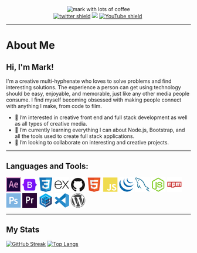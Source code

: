 <div id="header" align="center">
  <img src="https://user-images.githubusercontent.com/112417090/196089857-bc426d38-c4cf-44c5-9264-d2d334ef75b1.jpg" alt="mark with lots of coffee" width="100"/>

<div id="badges">
  <a href="https://twitter.com/markgardneratx"><img src="https://img.shields.io/twitter/url?url=https%3A%2F%2Ftwitter.com%2Fmarkgardneratx" alt="twitter shield"></a>
 <a href="https://www.linkedin.com/in/mark-gardner-2b214817/"><img src="https://img.shields.io/badge/LinkedIn-blue?logo=linkedin&logoColor=white&style=flat"></a>
  <a href="https://youtube.com/theweirdlings"><img src="https://img.shields.io/youtube/channel/subscribers/UCV_j3wMR3-bRQeihg8n7oNQ" alt="YouTube shield"></a>
 <img src="https://komarev.com/ghpvc/MarkGATX&color=blueviolet" alt="">
  </div>
  </div>
  
  ---
<h1>About Me</h1>

<h2>Hi, I'm Mark!</h2>

I'm a creative multi-hyphenate who loves to solve problems and find interesting solutions. The experience a person can get using technology should be easy, enjoyable, and memorable, just like any other media people consume. I find myself becoming obsessed with making people connect with anything I make, from code to film.

- 👀 I’m interested in creative front end and full stack development as well as all types of creative media.
- 🌱 I’m currently learning everything I can about Node.js, Bootstrap, and all the tools used to create full stack applications.
- 💞️ I’m looking to collaborate on interesting and creative projects.

---

<h2>Languages and Tools:</h2>
<div id='tools'>
    <img src="https://github.com/devicons/devicon/blob/master/icons/aftereffects/aftereffects-original.svg" width="40" height="40" alt="After Effects">
   <img src="https://github.com/devicons/devicon/blob/master/icons/bootstrap/bootstrap-original.svg" width="40" height="40" alt="Bootstrap">
   <img src="https://github.com/devicons/devicon/blob/master/icons/css3/css3-original.svg" width="40" height="40" alt="CSS3">
  <img src="https://github.com/devicons/devicon/blob/master/icons/express/express-original.svg" width="40" height="40" alt="CSS3">
   <img src="https://github.com/devicons/devicon/blob/master/icons/github/github-original.svg" width="40" height="40" alt="GitHub">
   <img src="https://github.com/devicons/devicon/blob/master/icons/html5/html5-original.svg" width="40" height="40" alt="HTML5">
   <img src="https://github.com/devicons/devicon/blob/master/icons/javascript/javascript-plain.svg" width="40" height="40" alt="Javascript">
   <img src="https://github.com/devicons/devicon/blob/master/icons/jquery/jquery-original.svg" width="40" height="40" alt="JQuery">
   <img src="https://github.com/devicons/devicon/blob/master/icons/mysql/mysql-original.svg" width="40" height="40" alt="JQuery">
   <img src="https://github.com/devicons/devicon/blob/master/icons/nodejs/nodejs-original.svg" width="40" height="40" alt="Node.js">
  <img src="https://github.com/devicons/devicon/blob/master/icons/npm/npm-original-wordmark.svg" width="40" height="40" alt="Node.js">
  <img src="https://github.com/devicons/devicon/blob/master/icons/photoshop/photoshop-plain.svg" width="40" height="40" alt="Photoshop">
  <img src="https://github.com/devicons/devicon/blob/master/icons/premierepro/premierepro-plain.svg" width="40" height="40" alt="Premiere Pro">
  <img src="https://github.com/devicons/devicon/blob/master/icons/sequelize/sequelize-original.svg" width="40" height="40" alt="Premiere Pro">
  <img src="https://github.com/devicons/devicon/blob/master/icons/vscode/vscode-original.svg" width="40" height="40" alt="VS Code">
  <img src="https://github.com/devicons/devicon/blob/master/icons/wordpress/wordpress-plain.svg" width="40" height="40" alt="Wordpress">
  </div>
  
  ---
  
  <h2> My Stats</h2>
  
[![GitHub Streak](https://streak-stats.demolab.com?user=MarkGATX&theme=onedark_duo&hide_border=true)](https://git.io/streak-stats)
[![Top Langs](https://github-readme-stats.vercel.app/api/top-langs/?username=MarkGATX&theme=onedark&layout=compact)](https://github.com/anuraghazra/github-readme-stats)


  
<!---
MarkGATX/MarkGATX is a ✨ special ✨ repository because its `README.md` (this file) appears on your GitHub profile.
You can click the Preview link to take a look at your changes.
--->

